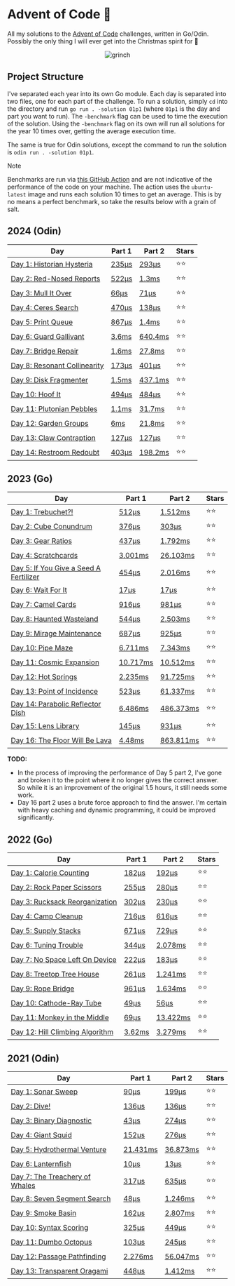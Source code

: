 # Advent of Code 📆

All my solutions to the [Advent of Code](https://adventofcode.com/) challenges, written in Go/Odin. Possibly the only thing I will ever get into the Christmas spirit for 🎄

<p align="center">
  <img alt="grinch" src="https://github.com/scottmckendry/AoC/assets/39483124/def61fe9-d27c-4440-b033-4fb7630306e0"/>
</p>

## Project Structure

I've separated each year into its own Go module. Each day is separated into two files, one for each part of the challenge. To run a solution, simply `cd` into the directory and run `go run . -solution 01p1` (where `01p1` is the day and part you want to run).
The `-benchmark` flag can be used to time the execution of the solution. Using the `-benchmark` flag on its own will run all solutions for the year 10 times over, getting the average execution time.

The same is true for Odin solutions, except the command to run the solution is `odin run . -solution 01p1`.

> [!NOTE]
> Benchmarks are run via [this GitHub Action](https://github.com/scottmckendry/aoc/actions/workflows/CI.yml) and are not indicative of the performance of the code on your machine.
> The action uses the `ubuntu-latest` image and runs each solution 10 times to get an average. This is by no means a perfect benchmark, so take the results below with a grain of salt.

## 2024 (Odin)

<!-- 2024TableStart -->
| Day | Part 1 | Part 2 | Stars |
| --- | --- | --- | --- |
| [Day 1: Historian Hysteria](https://adventofcode.com/2024/day/1) | [235µs](2024/01p1.odin) | [293µs](2024/01p2.odin) | ⭐⭐ |
| [Day 2: Red-Nosed Reports](https://adventofcode.com/2024/day/2) | [522µs](2024/02p1.odin) | [1.3ms](2024/02p2.odin) | ⭐⭐ |
| [Day 3: Mull It Over](https://adventofcode.com/2024/day/3) | [66µs](2024/03p1.odin) | [71µs](2024/03p2.odin) | ⭐⭐ |
| [Day 4: Ceres Search](https://adventofcode.com/2024/day/4) | [470µs](2024/04p1.odin) | [138µs](2024/04p2.odin) | ⭐⭐ |
| [Day 5: Print Queue](https://adventofcode.com/2024/day/5) | [867µs](2024/05p1.odin) | [1.4ms](2024/05p2.odin) | ⭐⭐ |
| [Day 6: Guard Gallivant](https://adventofcode.com/2024/day/6) | [3.6ms](2024/06p1.odin) | [640.4ms](2024/06p2.odin) | ⭐⭐ |
| [Day 7: Bridge Repair](https://adventofcode.com/2024/day/7) | [1.6ms](2024/07p1.odin) | [27.8ms](2024/07p2.odin) | ⭐⭐ |
| [Day 8: Resonant Collinearity](https://adventofcode.com/2024/day/8) | [173µs](2024/08p1.odin) | [401µs](2024/08p2.odin) | ⭐⭐ |
| [Day 9: Disk Fragmenter](https://adventofcode.com/2024/day/9) | [1.5ms](2024/09p1.odin) | [437.1ms](2024/09p2.odin) | ⭐⭐ |
| [Day 10: Hoof It](https://adventofcode.com/2024/day/10) | [494µs](2024/10p1.odin) | [484µs](2024/10p2.odin) | ⭐⭐ |
| [Day 11: Plutonian Pebbles](https://adventofcode.com/2024/day/11) | [1.1ms](2024/11p1.odin) | [31.7ms](2024/11p2.odin) | ⭐⭐ |
| [Day 12: Garden Groups](https://adventofcode.com/2024/day/12) | [6ms](2024/12p1.odin) | [21.8ms](2024/12p2.odin) | ⭐⭐ |
| [Day 13: Claw Contraption](https://adventofcode.com/2024/day/13) | [127µs](2024/13p1.odin) | [127µs](2024/13p2.odin) | ⭐⭐ |
| [Day 14: Restroom Redoubt](https://adventofcode.com/2024/day/14) | [403µs](2024/14p1.odin) | [198.2ms](2024/14p2.odin) | ⭐⭐ |
<!-- 2024TableEnd -->

## 2023 (Go)

<!-- 2023TableStart -->
| Day | Part 1 | Part 2 | Stars |
| --- | --- | --- | --- |
| [Day 1: Trebuchet?!](https://adventofcode.com/2023/day/1) | [512µs](2023/01p1.go) | [1.512ms](2023/01p2.go) | ⭐⭐ |
| [Day 2: Cube Conundrum](https://adventofcode.com/2023/day/2) | [376µs](2023/02p1.go) | [303µs](2023/02p2.go) | ⭐⭐ |
| [Day 3: Gear Ratios](https://adventofcode.com/2023/day/3) | [437µs](2023/03p1.go) | [1.792ms](2023/03p2.go) | ⭐⭐ |
| [Day 4: Scratchcards](https://adventofcode.com/2023/day/4) | [3.001ms](2023/04p1.go) | [26.103ms](2023/04p2.go) | ⭐⭐ |
| [Day 5: If You Give a Seed A Fertilizer](https://adventofcode.com/2023/day/5) | [454µs](2023/05p1.go) | [2.016ms](2023/05p2.go) | ⭐⭐ |
| [Day 6: Wait For It](https://adventofcode.com/2023/day/6) | [17µs](2023/06p1.go) | [17µs](2023/06p2.go) | ⭐⭐ |
| [Day 7: Camel Cards](https://adventofcode.com/2023/day/7) | [916µs](2023/07p1.go) | [981µs](2023/07p2.go) | ⭐⭐ |
| [Day 8: Haunted Wasteland](https://adventofcode.com/2023/day/8) | [544µs](2023/08p1.go) | [2.503ms](2023/08p2.go) | ⭐⭐ |
| [Day 9: Mirage Maintenance](https://adventofcode.com/2023/day/9) | [687µs](2023/09p1.go) | [925µs](2023/09p2.go) | ⭐⭐ |
| [Day 10: Pipe Maze](https://adventofcode.com/2023/day/10) | [6.711ms](2023/10p1.go) | [7.343ms](2023/10p2.go) | ⭐⭐ |
| [Day 11: Cosmic Expansion](https://adventofcode.com/2023/day/11) | [10.717ms](2023/11p1.go) | [10.512ms](2023/11p2.go) | ⭐⭐ |
| [Day 12: Hot Springs](https://adventofcode.com/2023/day/12) | [2.235ms](2023/12p1.go) | [91.725ms](2023/12p2.go) | ⭐⭐ |
| [Day 13: Point of Incidence](https://adventofcode.com/2023/day/13) | [523µs](2023/13p1.go) | [61.337ms](2023/13p2.go) | ⭐⭐ |
| [Day 14: Parabolic Reflector Dish](https://adventofcode.com/2023/day/14) | [6.486ms](2023/14p1.go) | [486.373ms](2023/14p2.go) | ⭐⭐ |
| [Day 15: Lens Library](https://adventofcode.com/2023/day/15) | [145µs](2023/15p1.go) | [931µs](2023/15p2.go) | ⭐⭐ |
| [Day 16: The Floor Will Be Lava](https://adventofcode.com/2023/day/16) | [4.48ms](2023/16p1.go) | [863.811ms](2023/16p2.go) | ⭐⭐ |

<!-- 2023TableEnd -->

**TODO:**

-   In the process of improving the performance of Day 5 part 2, I've gone and broken it to the point where it no longer gives the correct answer. So while it is an improvement of the original 1.5 hours, it still needs some work.
-   Day 16 part 2 uses a brute force approach to find the answer. I'm certain with heavy caching and dynamic programming, it could be improved significantly.

## 2022 (Go)

<!-- 2022TableStart -->
| Day | Part 1 | Part 2 | Stars |
| --- | --- | --- | --- |
| [Day 1: Calorie Counting](https://adventofcode.com/2022/day/1) | [182µs](2022/01p1.go) | [192µs](2022/01p2.go) | ⭐⭐ |
| [Day 2: Rock Paper Scissors](https://adventofcode.com/2022/day/2) | [255µs](2022/02p1.go) | [280µs](2022/02p2.go) | ⭐⭐ |
| [Day 3: Rucksack Reorganization](https://adventofcode.com/2022/day/3) | [302µs](2022/03p1.go) | [230µs](2022/03p2.go) | ⭐⭐ |
| [Day 4: Camp Cleanup](https://adventofcode.com/2022/day/4) | [716µs](2022/04p1.go) | [616µs](2022/04p2.go) | ⭐⭐ |
| [Day 5: Supply Stacks](https://adventofcode.com/2022/day/5) | [671µs](2022/05p1.go) | [729µs](2022/05p2.go) | ⭐⭐ |
| [Day 6: Tuning Trouble](https://adventofcode.com/2022/day/6) | [344µs](2022/06p1.go) | [2.078ms](2022/06p2.go) | ⭐⭐ |
| [Day 7: No Space Left On Device](https://adventofcode.com/2022/day/7) | [222µs](2022/07p1.go) | [183µs](2022/07p2.go) | ⭐⭐ |
| [Day 8: Treetop Tree House](https://adventofcode.com/2022/day/8) | [261µs](2022/08p1.go) | [1.241ms](2022/08p2.go) | ⭐⭐ |
| [Day 9: Rope Bridge](https://adventofcode.com/2022/day/9) | [961µs](2022/09p1.go) | [1.634ms](2022/09p2.go) | ⭐⭐ |
| [Day 10: Cathode-Ray Tube](https://adventofcode.com/2022/day/10) | [49µs](2022/10p1.go) | [56µs](2022/10p2.go) | ⭐⭐ |
| [Day 11: Monkey in the Middle](https://adventofcode.com/2022/day/11) | [69µs](2022/11p1.go) | [13.422ms](2022/11p2.go) | ⭐⭐ |
| [Day 12: Hill Climbing Algorithm](https://adventofcode.com/2022/day/12) | [3.62ms](2022/12p1.go) | [3.279ms](2022/12p2.go) | ⭐⭐ |

<!-- 2022TableEnd -->

## 2021 (Odin)

<!-- 2021TableStart -->
| Day | Part 1 | Part 2 | Stars |
| --- | --- | --- | --- |
| [Day 1: Sonar Sweep](https://adventofcode.com/2021/day/1) | [90µs](2021/01p1.odin) | [199µs](2021/01p2.odin) | ⭐⭐ |
| [Day 2: Dive!](https://adventofcode.com/2021/day/2) | [136µs](2021/02p1.odin) | [136µs](2021/02p2.odin) | ⭐⭐ |
| [Day 3: Binary Diagnostic](https://adventofcode.com/2021/day/3) | [43µs](2021/03p1.odin) | [274µs](2021/03p2.odin) | ⭐⭐ |
| [Day 4: Giant Squid](https://adventofcode.com/2021/day/4) | [152µs](2021/04p1.odin) | [276µs](2021/04p2.odin) | ⭐⭐ |
| [Day 5: Hydrothermal Venture](https://adventofcode.com/2021/day/5) | [21.431ms](2021/05p1.odin) | [36.873ms](2021/05p2.odin) | ⭐⭐ |
| [Day 6: Lanternfish](https://adventofcode.com/2021/day/6) | [10µs](2021/06p1.odin) | [13µs](2021/06p2.odin) | ⭐⭐ |
| [Day 7: The Treachery of Whales](https://adventofcode.com/2021/day/7) | [317µs](2021/07p1.odin) | [635µs](2021/07p2.odin) | ⭐⭐ |
| [Day 8: Seven Segment Search](https://adventofcode.com/2021/day/8) | [48µs](2021/08p1.odin) | [1.246ms](2021/08p2.odin) | ⭐⭐ |
| [Day 9: Smoke Basin](https://adventofcode.com/2021/day/9) | [162µs](2021/09p1.odin) | [2.807ms](2021/09p2.odin) | ⭐⭐ |
| [Day 10: Syntax Scoring](https://adventofcode.com/2021/day/10) | [325µs](2021/10p1.odin) | [449µs](2021/10p2.odin) | ⭐⭐ |
| [Day 11: Dumbo Octopus](https://adventofcode.com/2021/day/11) | [103µs](2021/11p1.odin) | [245µs](2021/11p2.odin) | ⭐⭐ |
| [Day 12: Passage Pathfinding](https://adventofcode.com/2021/day/12) | [2.276ms](2021/12p1.odin) | [56.047ms](2021/12p2.odin) | ⭐⭐ |
| [Day 13: Transparent Oragami](https://adventofcode.com/2021/day/13) | [448µs](2021/13p1.odin) | [1.412ms](2021/13p2.odin) | ⭐⭐ |
<!-- 2021TableEnd -->

